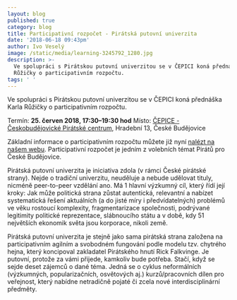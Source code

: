 ```yaml
---
layout: blog
published: true
category: blog
title: Participativní rozpočet - Pirátská putovní univerzita
date: '2018-06-18 09:43pm'
author: Ivo Veselý
image: /static/media/learning-3245792_1280.jpg
description: >-
  Ve spolupráci s Pirátskou putovní univerzitou se v ČEPICI koná přednáška Karla
  Růžičky o participativním rozpočtu. 
tags: ' '
---
```

Ve spolupráci s Pirátskou putovní univerzitou se v ČEPICI koná přednáška Karla Růžičky o participativním rozpočtu. 

Termín: **25. červen 2018, 17:30–19:30 hod**
Místo: [ČEPICE - Českobudějovické Pirátské centrum](https://www.facebook.com/cepiceCB/), Hradební 13, České Budějovice

Základní informace o participativním rozpočtu můžete již nyní [nalézt na našem webu](https://cb.pirati.cz/blog/2018/06/07/participativni-rozpocet-konec-nadavani-u-piva/). Participativní rozpočet je jedním z volebních témat Pirátů pro České Budějovice.

Pirátská putovní univerzita je iniciativa zdola (v rámci České pirátské strany). Nejde o tradiční univerzitu, neuděluje a nebude udělovat tituly, nicméně peer-to-peer vzdělání ano. Má 1 hlavní výzkumný cíl, který řídí její kroky: Jak může politická strana zůstat autentická, relevantní a nabízet systematická řešení aktuálních (a do jisté míry i předvídatelných) problémů ve věku rostoucí komplexity, fragmentarizace společnosti, podrývané legitimity politické reprezentace, slábnoucího státu a v době, kdy 51 největších ekonomik světa jsou korporace, nikoli země.

Pirátská putovní univerzita je stejně jako sama pirátská strana založena na participativním agilním a svobodném fungování podle modelu tzv. chytrého hejna, který koncipoval zakladatel Pirátského hnutí Rick Falkvinge. Je putovní, protože za vámi přijede, kamkoliv bude potřeba. Stačí, když se sejde deset zájemců o dané téma. Jedná se o cyklus neformálních (výzkumných, popularizačních, osvětových aj.) kurzů/pracovních dílen pro veřejnost, který nabídne netradičně pojaté či zcela nové interdisciplinární předměty.

